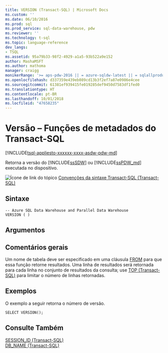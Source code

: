 ```yaml
---
title: VERSION (Transact-SQL) | Microsoft Docs
ms.custom: ''
ms.date: 06/10/2016
ms.prod: sql
ms.prod_service: sql-data-warehouse, pdw
ms.reviewer: ''
ms.technology: t-sql
ms.topic: language-reference
dev_langs:
- TSQL
ms.assetid: 95a79b33-98f2-4929-a1a5-93b522a9e152
author: MashaMSFT
ms.author: mathoma
manager: craigg
monikerRange: '>= aps-pdw-2016 || = azure-sqldw-latest || = sqlallproducts-allversions'
ms.openlocfilehash: d337359e439eb089cd13b3f2ef7a87e0986e4cee
ms.sourcegitcommit: 61381ef939415fe019285def9450d7583df1fed0
ms.translationtype: HT
ms.contentlocale: pt-BR
ms.lasthandoff: 10/01/2018
ms.locfileid: "47658235"
---
```

# <a name="version---transact-sql-metadata-functions"></a>Versão – Funções de metadados do Transact-SQL
[!INCLUDE[tsql-appliesto-xxxxxx-xxxx-asdw-pdw-md](../../includes/tsql-appliesto-xxxxxx-xxxx-asdw-pdw-md.md)]

 Retorna a versão do [!INCLUDE[ssSDW](../../includes/sssdw-md.md)] ou [!INCLUDE[ssPDW_md](../../includes/sspdw-md.md)] executada no dispositivo.  
  
![Ícone de link do tópico](../../database-engine/configure-windows/media/topic-link.gif "Topic link icon") [Convenções da sintaxe Transact-SQL &#40;Transact-SQL&#41;](../../t-sql/language-elements/transact-sql-syntax-conventions-transact-sql.md)  
  
## <a name="syntax"></a>Sintaxe  
  
```  
-- Azure SQL Data Warehouse and Parallel Data Warehouse  
VERSION ( )  
```  
  
## <a name="arguments"></a>Argumentos  
  
## <a name="general-remarks"></a>Comentários gerais  
Um nome de tabela deve ser especificado em uma cláusula [FROM](../../t-sql/queries/from-transact-sql.md) para que essa função retorne resultados. Uma linha de resultados será retornada para cada linha no conjunto de resultados da consulta; use [TOP (Transact-SQL)](../../t-sql/queries/top-transact-sql.md) para limitar o número de linhas retornadas.  
  
## <a name="examples"></a>Exemplos  
O exemplo a seguir retorna o número de versão.  
  
```  
SELECT VERSION();  
```  
  
## <a name="see-also"></a>Consulte Também 
[SESSION_ID (Transact-SQL)](../../t-sql/functions/session-id-transact-sql.md)  
[DB_NAME &#40;Transact-SQL&#41;](../../t-sql/functions/db-name-transact-sql.md)  
  
  
